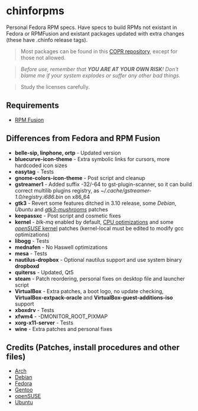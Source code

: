 # chinforpms

Personal Fedora RPM specs. Have specs to build RPMs not existant in Fedora or
RPMFusion and existant packages updated with extra changes (these have .chinfo
release tags).

> Most packages can be found in this [COPR repository](https://copr.fedorainfracloud.org/coprs/phantomx/chinforpms), except for those not allowed.

>_Before use, remember that **YOU ARE AT YOUR OWN RISK**! Don't blame me if your
>system explodes or suffer any other bad things._

>Study the licenses carefully.

## Requirements

 * [RPM Fusion](https://rpmfusion.org)

## Differences from Fedora and RPM Fusion

 * **belle-sip, linphone, ortp** - Updated version
 * **bluecurve-icon-theme** - Extra symbolic links for cursors, more hardcoded icon sizes
 * **easytag** - Tests
 * **gnome-colors-icon-theme** - Post script and cleanup
 * **gstreamer1** - Added suffix -32/-64 to gst-plugin-scanner, so it can build
                    correct multilib plugins registry, as
                    _~/.cache/gstreamer-1.0/registry.i686.bin_ on x86_64
 * **gtk3** - Revert some features ditched in 3.10 release, some _Debian_,
              _Ubuntu_ and [_gtk3-mushrooms_](https://github.com/TomaszGasior/gtk3-mushrooms) patches
 * **keepassxc** - Post script and cosmetic fixes
 * **kernel** - _blk-mq_ enabled by default, [CPU optimizations](https://github.com/graysky2/kernel_gcc_patch) and some
                [_openSUSE_ kernel](http://kernel.opensuse.org/cgit/kernel-source) patches
                (kernel-local must be edited to modify gcc optimizations)
 * **libogg** - Tests
 * **mednafen** - No Haswell optimizations
 * **mesa** - Tests
 * **nautilus-dropbox** - Optional nautilus support and use system binary **dropboxd**
 * **quiterss** - Updated, Qt5
 * **steam** - Patch reordering, personal fixes on desktop file and launcher script
 * **VirtualBox** - Extra patches, a boot logo, no update checking, **VirtualBox-extpack-oracle**
                    and **VirtualBox-guest-additions-iso** support
 * **xboxdrv** - Tests
 * **xfwm4** - -DMONITOR_ROOT_PIXMAP
 * **xorg-x11-server** - Tests
 * **wine** - Extra patches and personal fixes

## Credits (Patches, install procedures and other files)
* [Arch](https://www.archlinux.org)
* [Debian](https://www.debian.org)
* [Fedora](https://fedoraproject.org)
* [Gentoo](https://www.gentoo.org)
* [openSUSE](https://www.opensuse.org)
* [Ubuntu](https://www.ubuntu.com)
